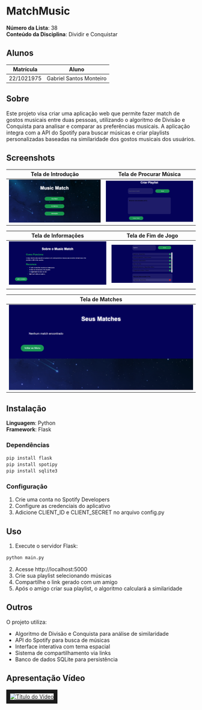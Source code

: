# MatchMusic

**Número da Lista**: 38<br>
**Conteúdo da Disciplina**: Dividir e Conquistar<br>

## Alunos
|Matrícula | Aluno |
| -- | -- |
| 22/1021975  |  Gabriel Santos Monteiro |

## Sobre 
Este projeto visa criar uma aplicação web que permite fazer match de gostos musicais entre duas pessoas, utilizando o algoritmo de Divisão e Conquista para analisar e comparar as preferências musicais. A aplicação integra com a API do Spotify para buscar músicas e criar playlists personalizadas baseadas na similaridade dos gostos musicais dos usuários.

## Screenshots

| Tela de Introdução                         | Tela de Procurar Música                           |
| ------------------------------------------ | ------------------------------------------ |
| ![Intro](./static/img/inicio.png)                    | ![Search](./static/img/procurar.png)                      |

| Tela de Informações                     | Tela de Fim de Jogo                        |
| ------------------------------------------ | ------------------------------------------ |
| ![Infos](/./static/img/infos.png)                    | ![Select](./static/img/selecionar.png)                        |

| Tela de Matches                     |
| ------------------------------------------ |
| ![Infos](./static/img/matches.png)                    |


## Instalação 
**Linguagem**: Python<br>
**Framework**: Flask<br>

### Dependências
```bash
pip install flask
pip install spotipy
pip install sqlite3
```

### Configuração
1. Crie uma conta no Spotify Developers
2. Configure as credenciais do aplicativo
3. Adicione CLIENT_ID e CLIENT_SECRET no arquivo config.py

## Uso 
1. Execute o servidor Flask:
```bash
python main.py
```
2. Acesse http://localhost:5000
3. Crie sua playlist selecionando músicas
4. Compartilhe o link gerado com um amigo
5. Após o amigo criar sua playlist, o algoritmo calculará a similaridade

## Outros 
O projeto utiliza:
- Algoritmo de Divisão e Conquista para análise de similaridade
- API do Spotify para busca de músicas
- Interface interativa com tema espacial
- Sistema de compartilhamento via links
- Banco de dados SQLite para persistência

## Apresentação Vídeo

<a href="https://youtu.be/xn90uF7eCIk?si=v-bqYmDnZ8ZBYxH_">
 <img src="https://img.youtube.com/vi/xn90uF7eCIk?si=v-bqYmDnZ8ZBYxH_/0.jpg" alt="Título do Vídeo" width="240" height="180" border="10" />
</a>

